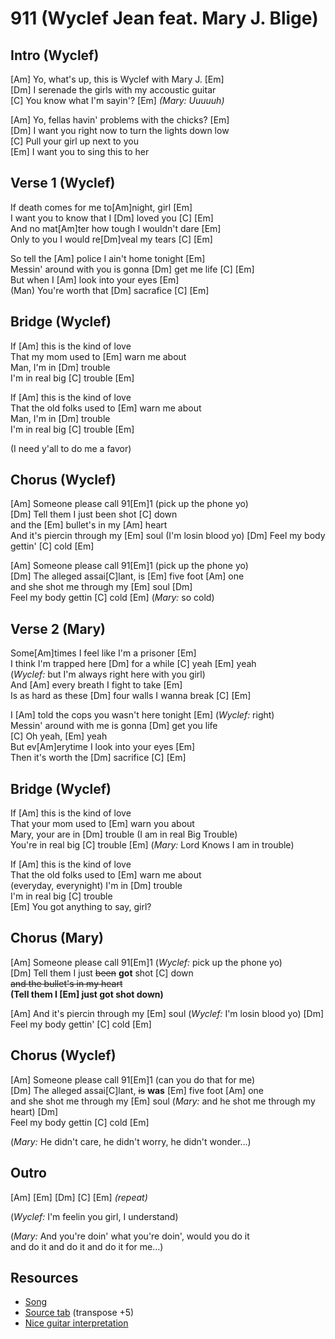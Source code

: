 # 911 (Wyclef Jean feat. Mary J. Blige)

## Intro (Wyclef)

[Am] Yo, what's up, this is Wyclef with Mary J. [Em]  
[Dm] I serenade the girls with my accoustic guitar  
[C] You know what I'm sayin'? [Em] _(Mary: Uuuuuh)_

[Am] Yo, fellas havin' problems with the chicks? [Em]  
[Dm] I want you right now to turn the lights down low  
[C] Pull your girl up next to you  
[Em] I want you to sing this to her

## Verse 1 (Wyclef)

If death comes for me to[Am]night, girl [Em]  
I want you to know that I [Dm] loved you [C] [Em]  
And no mat[Am]ter how tough I wouldn't dare [Em]  
Only to you I would re[Dm]veal my tears [C] [Em]

So tell the [Am] police I ain't home tonight [Em]  
Messin' around with you is gonna [Dm] get me life [C] [Em]  
But when I [Am] look into your eyes [Em]  
(Man) You're worth that [Dm] sacrafice [C] [Em]

## Bridge (Wyclef)

If [Am] this is the kind of love  
That my mom used to [Em] warn me about  
Man, I'm in [Dm] trouble  
I'm in real big [C] trouble [Em]

If [Am] this is the kind of love  
That the old folks used to [Em] warn me about  
Man, I'm in [Dm] trouble  
I'm in real big [C] trouble [Em]  

(I need y'all to do me a favor)

## Chorus (Wyclef)

[Am] Someone please call 91[Em]1 (pick up the phone yo)  
[Dm] Tell them I just been shot [C] down  
and the [Em] bullet's in my [Am] heart  
And it's piercin through my [Em] soul (I'm losin blood yo)
[Dm] Feel my body gettin' [C] cold [Em]

[Am] Someone please call 91[Em]1 (pick up the phone yo)  
[Dm] The alleged assai[C]lant, is [Em] five foot [Am] one  
and she shot me through my [Em] soul [Dm]  
Feel my body gettin [C] cold [Em] (_Mary:_ so cold)

## Verse 2 (Mary)

Some[Am]times I feel like I'm a prisoner [Em]  
I think I'm trapped here [Dm] for a while [C] yeah [Em] yeah  
(_Wyclef:_ but I'm always right here with you girl)  
And [Am] every breath I fight to take [Em]  
Is as hard as these [Dm] four walls I wanna break [C] [Em]

I [Am] told the cops you wasn't here tonight [Em] (_Wyclef:_ right)  
Messin' around with me is gonna [Dm] get you life  
[C] Oh yeah, [Em] yeah  
But ev[Am]erytime I look into your eyes [Em]  
Then it's worth the [Dm] sacrifice [C] [Em]

## Bridge (Wyclef)

If [Am] this is the kind of love  
That your mom used to [Em] warn you about  
Mary, your are in [Dm] trouble (I am in real Big Trouble)  
You're in real big [C] trouble [Em] (_Mary:_ Lord Knows I am in trouble)

If [Am] this is the kind of love  
That the old folks used to [Em] warn me about  
(everyday, everynight) I'm in [Dm] trouble  
I'm in real big [C] trouble  
[Em] You got anything to say, girl?
 
## Chorus (Mary)

[Am] Someone please call 91[Em]1 (_Wyclef:_ pick up the phone yo)  
[Dm] Tell them I just ~~been~~ **got** shot [C] down  
~~and the bullet's in my heart~~  
**(Tell them I [Em] just got shot down)**

[Am] And it's piercin through my [Em] soul (_Wyclef:_ I'm losin blood yo)
[Dm] Feel my body gettin' [C] cold [Em]

## Chorus (Wyclef)

[Am] Someone please call 91[Em]1 (can you do that for me)  
[Dm] The alleged assai[C]lant, ~~is~~ **was** [Em] five foot [Am] one  
and she shot me through my [Em] soul (_Mary:_ and he shot me through my heart) [Dm]  
Feel my body gettin [C] cold [Em]

(_Mary:_ He didn't care, he didn't worry, he didn't wonder...)

## Outro

[Am] [Em] [Dm] [C] [Em] _(repeat)_

(_Wyclef:_ I'm feelin you girl, I understand)

(_Mary:_ And you're doin' what you're doin', would you do it  
and do it and do it and do it for me...)

## Resources

- [Song](https://www.youtube.com/watch?v=KiNRIR8tjFc)
- [Source tab](https://tabs.ultimate-guitar.com/tab/wyclef-jean/911-chords-745961) (transpose +5)
- [Nice guitar interpretation](https://www.youtube.com/watch?v=qYk4TU34uik)
